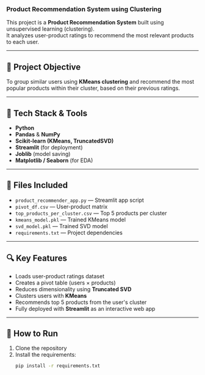 ### Product Recommendation System using Clustering

This project is a **Product Recommendation System** built using unsupervised learning (clustering).  
It analyzes user-product ratings to recommend the most relevant products to each user.

---

## 📌 Project Objective

To group similar users using **KMeans clustering** and recommend the most popular products within their cluster, based on their previous ratings.

---

## 🧠 Tech Stack & Tools

- **Python**
- **Pandas** & **NumPy**
- **Scikit-learn (KMeans, TruncatedSVD)**
- **Streamlit** (for deployment)
- **Joblib** (model saving)
- **Matplotlib / Seaborn** (for EDA)

---

## 📂 Files Included

- `product_recommender_app.py` — Streamlit app script
- `pivot_df.csv` — User-product matrix
- `top_products_per_cluster.csv` — Top 5 products per cluster
- `kmeans_model.pkl` — Trained KMeans model
- `svd_model.pkl` — Trained SVD model
- `requirements.txt` — Project dependencies

---

## 🔍 Key Features

- Loads user-product ratings dataset
- Creates a pivot table (users × products)
- Reduces dimensionality using **Truncated SVD**
- Clusters users with **KMeans**
- Recommends top 5 products from the user's cluster
- Fully deployed with **Streamlit** as an interactive web app

---

## 🚀 How to Run

1. Clone the repository
2. Install the requirements:
   ```bash
   pip install -r requirements.txt
